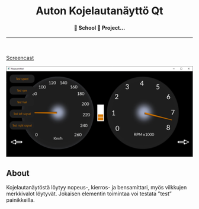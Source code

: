 <h1 align="center">Auton Kojelautanäyttö Qt</h1>

<!-- Status -->

<h4 align="center">
	🏫  School 🚧 Project...
</h4>

<hr>
&#xa0;

<a href="https://tuni-my.sharepoint.com/:v:/g/personal/roni_niemi_tuni_fi/EcrZPvyFKppKvSIm2ksanDcBYZ7dGWPLQ1DkBUywjjQPrg?e=qjku8t">Screencast</a>

<img src="./screenshot/shot1.png" alt="kojelautanäyttö" width="600">

## About

Kojelautanäytöstä löytyy nopeus-, kierros- ja bensamittari, myös vilkkujen merkkivalot löytyvät. Jokaisen elementin toimintaa voi testata ”test” painikkeilla.
